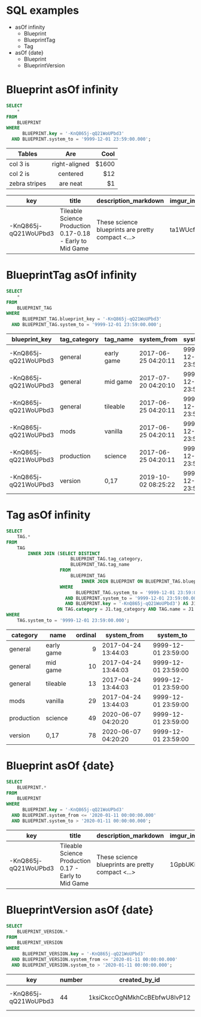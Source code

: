 # SQL examples

* asOf infinity
  * Blueprint
  * BlueprintTag
  * Tag
* asOf {date}
  * Blueprint
  * BlueprintVersion

# Blueprint asOf infinity

```sql
SELECT
    *
FROM
    BLUEPRINT
WHERE
      BLUEPRINT.key = '-KnQ865j-qQ21WoUPbd3'
  AND BLUEPRINT.system_to = '9999-12-01 23:59:00.000';
```

| Tables        | Are           | Cool  |
| ------------- |:-------------:| -----:|
| col 3 is      | right-aligned | $1600 |
| col 2 is      | centered      |   $12 |
| zebra stripes | are neat      |    $1 |  

| key                  | title                                                     | description_markdown                              | imgur_image_id | created_by_id                | created_on              | last_updated_by_id           | system_from         | system_to           |
| -------------------- | --------------------------------------------------------- | ------------------------------------------------- | -------------- | ---------------------------- | ----------------------- | ---------------------------- | ------------------- | ------------------- |
| -KnQ865j-qQ21WoUPbd3 | Tileable Science Production 0.17-0.18 - Early to Mid Game | These science blueprints are pretty compact <...> | ta1WUcf        | 1ksiCkccOgNMkhCcBEbfwU8lvP12 | 2017-06-24 21:26:57.846 | 1ksiCkccOgNMkhCcBEbfwU8lvP12 | 2020-08-04 04:20:24 | 9999-12-01 23:59:00 |

# BlueprintTag asOf infinity

```sql
SELECT
    *
FROM
    BLUEPRINT_TAG
WHERE
      BLUEPRINT_TAG.blueprint_key = '-KnQ865j-qQ21WoUPbd3'
  AND BLUEPRINT_TAG.system_to = '9999-12-01 23:59:00.000';
```

| blueprint_key        | tag_category | tag_name   | system_from         | system_to           |
| -------------------- | ------------ | ---------- | ------------------- | ------------------- |
| -KnQ865j-qQ21WoUPbd3 | general      | early game | 2017-06-25 04:20:11 | 9999-12-01 23:59:00 |
| -KnQ865j-qQ21WoUPbd3 | general      | mid game   | 2017-07-20 04:20:10 | 9999-12-01 23:59:00 |
| -KnQ865j-qQ21WoUPbd3 | general      | tileable   | 2017-06-25 04:20:11 | 9999-12-01 23:59:00 |
| -KnQ865j-qQ21WoUPbd3 | mods         | vanilla    | 2017-06-25 04:20:11 | 9999-12-01 23:59:00 |
| -KnQ865j-qQ21WoUPbd3 | production   | science    | 2017-06-25 04:20:11 | 9999-12-01 23:59:00 |
| -KnQ865j-qQ21WoUPbd3 | version      | 0,17       | 2019-10-02 08:25:22 | 9999-12-01 23:59:00 |

# Tag asOf infinity

```sql
SELECT
    TAG.*
FROM
    TAG
        INNER JOIN (SELECT DISTINCT
                        BLUEPRINT_TAG.tag_category,
                        BLUEPRINT_TAG.tag_name
                    FROM
                        BLUEPRINT_TAG
                            INNER JOIN BLUEPRINT ON BLUEPRINT_TAG.blueprint_key = BLUEPRINT.key
                    WHERE
                          BLUEPRINT_TAG.system_to = '9999-12-01 23:59:00.000'
                      AND BLUEPRINT.system_to = '9999-12-01 23:59:00.000'
                      AND BLUEPRINT.key = '-KnQ865j-qQ21WoUPbd3') AS J1
                   ON TAG.category = J1.tag_category AND TAG.name = J1.tag_name
WHERE
    TAG.system_to = '9999-12-01 23:59:00.000';
```

| category   | name       | ordinal | system_from         | system_to           | 
| ---------- | ---------- | -------:| ------------------- | ------------------- | 
| general    | early game | 9       | 2017-04-24 13:44:03 | 9999-12-01 23:59:00 | 
| general    | mid game   | 10      | 2017-04-24 13:44:03 | 9999-12-01 23:59:00 | 
| general    | tileable   | 13      | 2017-04-24 13:44:03 | 9999-12-01 23:59:00 | 
| mods       | vanilla    | 29      | 2017-04-24 13:44:03 | 9999-12-01 23:59:00 | 
| production | science    | 49      | 2020-06-07 04:20:20 | 9999-12-01 23:59:00 | 
| version    | 0,17       | 78      | 2020-06-07 04:20:20 | 9999-12-01 23:59:00 | 

# Blueprint asOf {date}

```sql
SELECT
    BLUEPRINT.*
FROM
    BLUEPRINT
WHERE
      BLUEPRINT.key = '-KnQ865j-qQ21WoUPbd3'
  AND BLUEPRINT.system_from <= '2020-01-11 00:00:00.000'
  AND BLUEPRINT.system_to > '2020-01-11 00:00:00.000';
```

| key                  | title                                                | description_markdown                              | imgur_image_id | created_by_id                | created_on              | last_updated_by_id           | system_from         | system_to           |
| -------------------- | ---------------------------------------------------- | ------------------------------------------------- | -------------- | ---------------------------- | ----------------------- | ---------------------------- | ------------------- | ------------------- |
| -KnQ865j-qQ21WoUPbd3 | Tileable Science Production 0.17 - Early to Mid Game | These science blueprints are pretty compact <...> | 1GpbUKi        | 1ksiCkccOgNMkhCcBEbfwU8lvP12 | 2017-06-24 21:26:57.846 | 1ksiCkccOgNMkhCcBEbfwU8lvP12 | 2020-01-10 04:26:22 | 2020-01-11 04:20:28 |

# BlueprintVersion asOf {date}

```sql
SELECT
    BLUEPRINT_VERSION.*
FROM
    BLUEPRINT_VERSION
WHERE
      BLUEPRINT_VERSION.key = '-KnQ865j-qQ21WoUPbd3'
  AND BLUEPRINT_VERSION.system_from <= '2020-01-11 00:00:00.000'
  AND BLUEPRINT_VERSION.system_to > '2020-01-11 00:00:00.000';
```

| key                  | number | created_by_id                | created_on              | last_updated_by_id           | system_from         | system_to           |
| -------------------- | ------ | ---------------------------- | ----------------------- | ---------------------------- | ------------------- | ------------------- |
| -KnQ865j-qQ21WoUPbd3 | 44     | 1ksiCkccOgNMkhCcBEbfwU8lvP12 | 2017-06-24 21:26:57.846 | 1ksiCkccOgNMkhCcBEbfwU8lvP12 | 2020-01-10 04:26:22 | 2020-01-11 04:20:28 |
